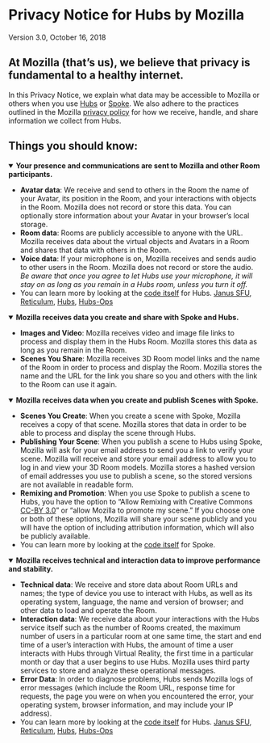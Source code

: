 # Privacy Notice for Hubs by Mozilla

Version 3.0, October 16, 2018

## At Mozilla (that’s us), we believe that privacy is fundamental to a healthy internet.

In this Privacy Notice, we explain what data may be accessible to Mozilla or others when you use [Hubs](https://hubs.mozilla.com) or [Spoke](https://hubs.mozilla.com/spoke). We also adhere to the practices outlined in the Mozilla [privacy policy](https://www.mozilla.org/en-US/privacy/) for how we receive, handle, and share information we collect from Hubs.

## Things you should know:

<details open>
  <summary>
    <strong>Your presence and communications are sent to Mozilla and other Room participants.</strong>
  </summary>

- **Avatar data**: We receive and send to others in the Room the name of your Avatar, its position in the Room, and your interactions with objects in the Room.  Mozilla does not record or store this data. You can optionally store information about your Avatar in your browser’s local storage.  
- **Room data**: Rooms are publicly accessible to anyone with the URL. Mozilla receives data about the virtual objects and Avatars in a Room and shares that data with others in the Room.   
- **Voice data**: If your microphone is on, Mozilla receives and sends audio to other users in the Room. Mozilla does not record or store the audio.  *Be aware that once you agree to let Hubs use your microphone, it will stay on as long as you remain in a Hubs room, unless you turn it off.*
- You can learn more by looking at the [code itself](https://github.com/mozilla/hubs) for Hubs. [Janus SFU](https://github.com/mozilla/janus-plugin-sfu), [Reticulum](https://github.com/mozilla/reticulum), [Hubs](https://github.com/mozilla/hubs), [Hubs-Ops](https://github.com/mozilla/hubs-ops)
</details>

<details open>
  <summary>
    <strong>Mozilla receives data you create and share with Spoke and Hubs.</strong>
  </summary>

- **Images and Video**: Mozilla receives video and image file links to process and display them in the Hubs Room. Mozilla stores this data as long as you remain in the Room. 
- **Scenes You Share**: Mozilla receives 3D Room model links and the name of the Room in order to process and display the Room. Mozilla stores the name and the URL for the link you share so you and others with the link to the Room can use it again. 

<details open>
  <summary>
    <strong>Mozilla receives data when you create and publish Scenes with Spoke.</strong>
  </summary>

- **Scenes You Create**: When you create a scene with Spoke, Mozilla receives a copy of that scene. Mozilla stores that data in order to be able to process and display the scene through Hubs.
- **Publishing Your Scene**: When you publish a scene to Hubs using Spoke, Mozilla will ask for your email address to send you a link to verify your scene. Mozilla will receive and store your email address to allow you to log in and view your 3D Room models. Mozilla stores a hashed version of email addresses you use to publish a scene, so the stored versions are not available in readable form.
- **Remixing and Promotion**: When you use Spoke to publish a scene to Hubs, you have the option to “Allow Remixing with Creative Commons [CC-BY 3.0](https://creativecommons.org/licenses/by/3.0/)” or “allow Mozilla to promote my scene.” If you choose one or both of these options, Mozilla will share your scene publicly and you will have the option of including attribution information, which will also be publicly available.
- You can learn more by looking at the [code itself](https://github.com/mozillareality/spoke) for Spoke. 
</details>

<details open>
  <summary>
    <strong>Mozilla receives technical and interaction data to improve performance and stability.</strong>
  </summary>

- **Technical data**: We receive and store data about Room URLs and names; the type of device you use to interact with Hubs, as well as its operating system, language, the name and version of browser; and other data to load and operate the Room. 
- **Interaction data**: We receive data about your interactions with the Hubs service itself such as the number of Rooms created, the maximum number of users in a particular room at one same time, the start and end time of a user’s interaction with Hubs, the amount of time a user interacts with Hubs through Virtual Reality, the first time in a particular month or day that a user begins to use Hubs. Mozilla uses third party services to store and analyze these operational messages. 
- **Error Data**: In order to diagnose problems, Hubs sends Mozilla logs of error messages (which include the Room URL, response time for requests, the page you were on when you encountered the error, your operating system, browser information, and may include your IP address). 
- You can learn more by looking at the [code itself](https://github.com/mozilla/hubs) for Hubs.  [Janus SFU](https://github.com/mozilla/janus-plugin-sfu), [Reticulum](https://github.com/mozilla/reticulum), [Hubs](https://github.com/mozilla/hubs), [Hubs-Ops](https://github.com/mozilla/hubs-ops)
</details>
